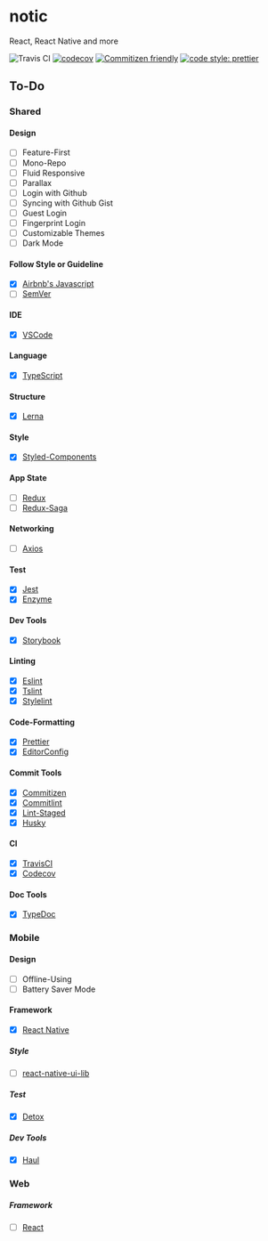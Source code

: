 # notic
React, React Native and more

![Travis CI](https://travis-ci.org/basspj/notic.svg?branch=master)
[![codecov](https://codecov.io/gh/basspj/notic/branch/master/graph/badge.svg)](https://codecov.io/gh/basspj/notic)
[![Commitizen friendly](https://img.shields.io/badge/commitizen-friendly-brightgreen.svg)](http://commitizen.github.io/cz-cli/)
[![code style: prettier](https://img.shields.io/badge/code_style-prettier-ff69b4.svg)](https://github.com/prettier/prettier)



## To-Do


### Shared

#### Design

- [ ] Feature-First
- [ ] Mono-Repo
- [ ] Fluid Responsive
- [ ] Parallax
- [ ] Login with Github
- [ ] Syncing with Github Gist
- [ ] Guest Login
- [ ] Fingerprint Login
- [ ] Customizable Themes
- [ ] Dark Mode

#### Follow Style or Guideline

- [x] [Airbnb's Javascript](https://github.com/airbnb/javascript)
- [ ] [SemVer](http://semver.org/)

#### IDE

- [x] [VSCode](https://github.com/Microsoft/vscode)

#### Language

- [x] [TypeScript](https://github.com/Microsoft/TypeScript)

#### Structure

- [x] [Lerna](https://github.com/lerna/lerna)

#### Style

- [x] [Styled-Components](https://github.com/styled-components/styled-components)

#### App State

- [ ] [Redux](https://github.com/reactjs/redux)
- [ ] [Redux-Saga](https://github.com/redux-saga/redux-saga)

#### Networking

- [ ] [Axios](https://github.com/axios/axios)

#### Test

- [x] [Jest](https://github.com/facebook/jest)
- [x] [Enzyme](https://github.com/airbnb/enzyme)

#### Dev Tools

- [x] [Storybook](https://github.com/storybooks/storybook)

#### Linting

- [x] [Eslint](https://github.com/eslint/eslint)
- [x] [Tslint](https://github.com/palantir/tslint)
- [x] [Stylelint](https://github.com/stylelint/stylelint)

#### Code-Formatting

- [x] [Prettier](https://github.com/prettier/prettier)
- [x] [EditorConfig](http://editorconfig.org)

#### Commit Tools

- [x] [Commitizen](https://github.com/commitizen/cz-cli)
- [x] [Commitlint](https://github.com/marionebl/commitlint)
- [x] [Lint-Staged](https://github.com/okonet/lint-staged)
- [x] [Husky](https://github.com/typicode/husky)

#### CI

- [x] [TravisCI](https://travis-ci.com)
- [x] [Codecov](https://codecov.io/)

#### Doc Tools

- [x] [TypeDoc](https://github.com/TypeStrong/typedoc)



### Mobile

#### Design

- [ ] Offline-Using
- [ ] Battery Saver Mode

#### Framework

- [x] [React Native](https://github.com/facebook/react-native)

##### Style

- [ ] [react-native-ui-lib](https://github.com/wix/react-native-ui-lib)

##### Test

- [x] [Detox](https://github.com/wix/detox)

##### Dev Tools

- [x] [Haul](https://github.com/callstack/haul)


### Web

##### Framework

- [ ] [React](https://github.com/facebook/react)

